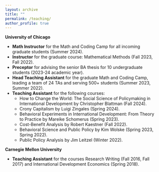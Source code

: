 ```yaml
---
layout: archive
title: ""
permalink: /teaching/
author_profile: true
---
```


**University of Chicago**
* **Math Instructor** for the Math and Coding Camp for all incoming graduate students (Summer 2024).
* **Instructor** for the graduate course: Mathematical Methods (Fall 2023, Fall 2022).
* **Preceptor** for advising the senior BA thesis for 10 undergraduate students (2023-24 academic year).
* **Head Teaching Assistant** for the graduate Math and Coding Camp, leading a team of 24 TAs and serving 500+ students (Summer 2023, Summer 2022).
* **Teaching Assistant** for the following courses:
  * How to Change the World: The Social Science of Policymaking in International Development by Christopher Blattman (Fall 2024).
  * Crony Capitalism by Luigi Zingales (Spring 2024).
  * Behavioral Experiments in International Development: From Theory to Practice by Mareike Schomerus (Spring 2023).
  * Cost-Benefit Analysis by Robert Kaestner (Fall 2022).
  * Behavioral Science and Public Policy by Kim Wolske (Spring 2023, Spring 2022).
  * Public Policy Analysis by Jim Leitzel (Winter 2022).

**Carnegie Mellon University**  
* **Teaching Assistant** for the courses Research Writing (Fall 2016, Fall 2017) and International Development Economics (Spring 2018).
